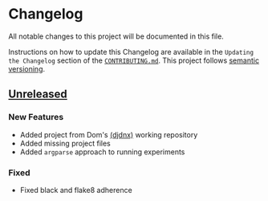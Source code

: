 # Changelog

All notable changes to this project will be documented in this file.

Instructions on how to update this Changelog are available in the `Updating the Changelog` section of the [`CONTRIBUTING.md`](./CONTRIBUTING.md).  This project follows [semantic versioning](https://semver.org/spec/v2.0.0.html).

## [Unreleased]

### New Features 

- Added project from Dom's [(djdnx)](https://github.com/djdnx) working repository
- Added missing project files
- Added `argparse` approach to running experiments

### Fixed

- Fixed black and flake8 adherence


[Unreleased]: https://github.com/nhsx/SynthVAE/tree/main